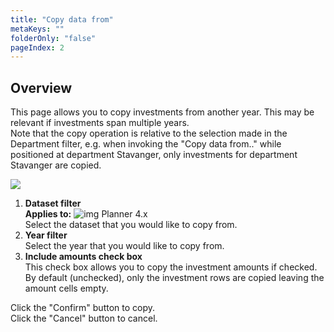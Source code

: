 ```yaml
---
title: "Copy data from"
metaKeys: ""
folderOnly: "false"
pageIndex: 2
---
```


## Overview
This page allows you to copy investments from another year. This may be relevant if investments span multiple years.<br/>
Note that the copy operation is relative to the selection made in the Department filter, e.g. when invoking the "Copy data from.." while positioned at department Stavanger, only investments for department Stavanger are copied.
<br/>

![](https://profitbasedocs.blob.core.windows.net/plannerimages/capex-copy-data.jpg)

1. **Dataset filter** <br/>
**Applies to:** ![img](https://profitbasedocs.blob.core.windows.net/icons/yes-icon.png) Planner 4.x<br/>
Select the dataset that you would like to copy from.
2. **Year filter** <br/>
Select the year that you would like to copy from.
3. **Include amounts check box** <br/>
This check box allows you to copy the investment amounts if checked. By default (unchecked), only the investment rows are copied leaving the amount cells empty.

Click the "Confirm" button to copy.<br/>
Click the "Cancel" button to cancel.

<br/>


